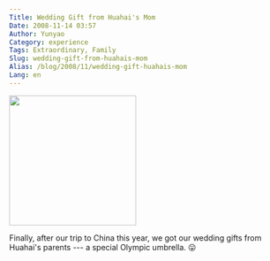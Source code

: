 ```yaml
---
Title: Wedding Gift from Huahai's Mom
Date: 2008-11-14 03:57
Author: Yunyao
Category: experience
Tags: Extraordinary, Family
Slug: wedding-gift-from-huahais-mom
Alias: /blog/2008/11/wedding-gift-huahais-mom
Lang: en
---
```


<img src="https://farm4.static.flickr.com/3139/3028284061_29fe78f4bd.jpg?v=0" width="230" height="235" />

Finally, after our trip to China this year, we got our wedding gifts from Huahai's parents --- a special Olympic umbrella. 😛
